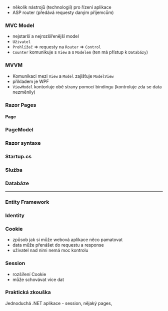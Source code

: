 - několik nástrojů (technologií) pro řízení aplikace
- ASP router (předává requesty daným příjemcům)

### MVC Model

- nejstarší a nejrozšířenější model
- `Uživatel`
- `Prohlížeč` => requesty na `Router` => `Control`
- `Counter` komunikuje s `View` a s `Modelem` (ten má přístup k `Databázy`)

### MVVM

- Komunikaci mezi `View` a `Model` zajišťuje `ModelView`
- příkladem je WPF
- `ViewModel` kontorluje obě strany pomocí bindingu (kontroluje zda se data nezměnily)

### Razor Pages

#### Page
### PageModel
### Razor syntaxe
### Startup.cs
### Služba
### Databáze 

----

### Entity Framework
### Identity

### Cookie

- způsob jak si může webová aplikace něco pamatovat
- data může přenášet do requestu a response
- uživatel nad nimi nemá moc kontrolu

### Session

- rozšíření Cookie
- může schovávat více dat

### Praktická zkouška

Jednoduchá .NET aplikace - session, nějaký pages, 
